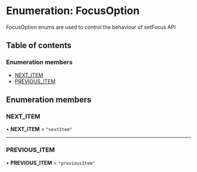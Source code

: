 # Enumeration: FocusOption

FocusOption enums are used to control the behaviour of setFocus API

## Table of contents

### Enumeration members

- [NEXT\_ITEM](FocusOption.md#next_item)
- [PREVIOUS\_ITEM](FocusOption.md#previous_item)

## Enumeration members

### NEXT\_ITEM

• **NEXT\_ITEM** = `"nextItem"`

___

### PREVIOUS\_ITEM

• **PREVIOUS\_ITEM** = `"previousItem"`
